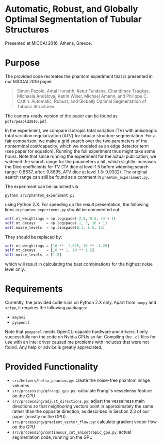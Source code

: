 Automatic, Robust, and Globally Optimal Segmentation of Tubular Structures
==========================================================================

Presented at MICCAI 2016, Athens, Greece.

Purpose
=======

The provided code recreates the phantom experiment that is presented in our
MICCAI 2016 paper

> Simon Pezold, Antal Horváth, Ketut Fundana, Charidimos Tsagkas, Michaela
> Andělová, Katrin Weier, Michael Amann, and Philippe C. Cattin: Automatic,
> Robust, and Globally Optimal Segmentation of Tubular Structures.

The camera-ready version of the paper can be found as `pdfs/pezold2016.pdf`.

In the experiment, we compare isotropic total variation (TV) with anisotropic
total variation regularization (ATV) for tubular structure segmentation. For a
fair comparison, we make a grid search over the two parameters of the
nonterminal cost/capacity, which we modeled as an edge detector term (see
paper for equation). Running the full experiment thus might take some hours. 
Note that since running the experiment for the actual publication, we widened
the search range for the parameters a bit, which slightly increases the Dice
coefficients for TV (TV dice at level 1.5 before widening search range: 0.8837,
after: 0.8895, ATV dice at level 1.5: 0.9332). The original search range can
still be found as a comment in `phantom_experiment.py`.

The experiment can be launched via

```
python src/phantom_experiment.py
```
    
using Python 2.X. For speeding up the result presentation, the following lines
in `phantom_experiment.py` should be commented out:

```python
self.nt_weightings = np.logspace(-2.5, 0.5, 24 + 1)
self.nt_decays     = np.logspace(-1, 3, 16 + 1)
self.noise_levels  = np.linspace(0.1, 1.5, 15)
```

They should be replaced by:

```python
self.nt_weightings = [10 ** -1.625, 10 ** -1.25]
self.nt_decays     = [10 ** 1, 10 ** 1.5]
self.noise_levels  = [1.5]
```

which will result in calculating the best combinations for the highest noise
level only.

Requirements
============
Currently, the provided code runs on Python 2.X only. Apart from `numpy` and
`scipy`, it requires the following packages:

* `mayavi`
* `pyopencl`

Note that `pyopencl` needs OpenCL-capable hardware and drivers. I only
successfully ran the code on Nvidia GPUs so far. Compiling the `.cl` files for
use with an Intel driver caused me problems with includes that were not found.
Any help or advice is greatly appreciated.

Provided Functionality
======================

* `src/helpers/helix_phantom.py`: create the noise-free phantom image volumes
* `src/processing/qfrangi_gpu.py`: calculate Frangi's vesselness feature on the
GPU
* `src/processing/adjust_directions.py`: adjust the vesselness main directions
so that neighboring vectors point in approximately the same rather than the
opposite direction, as described in Section 2.3 of our paper (mostly on the
GPU).
* `src/processing/gradient_vector_flow.py`: calculate gradient vector flow on
the GPU
* `src/processing/continuous_cut_anisotropic_gpu.py`: actual segmentation code,
running on the GPU
